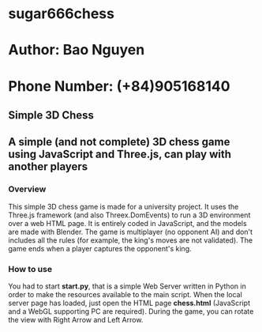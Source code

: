 # sugar666chess
# Author: Bao Nguyen
# Phone Number: (+84)905168140
## Simple 3D Chess

## A simple (and not complete) 3D chess game using JavaScript and Three.js, can play with another players

### Overview
This simple 3D chess game is made for a university project. It uses the Three.js framework (and also Threex.DomEvents) to run a 3D environment over a web HTML page. It is entirely coded in JavaScript, and the models are made with Blender. The game is multiplayer (no opponent AI) and don't includes all the rules (for example, the king's moves are not validated). The game ends when a player captures the opponent's king.
### How to use
You had to start **start.py**, that is a simple Web Server written in Python in order to make the resources available to the main script. When the local server page has loaded, just open the HTML page **chess.html** (JavaScript and a WebGL supporting PC are required). During the game, you can rotate the view with Right Arrow and Left Arrow.
